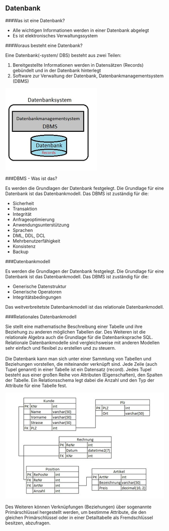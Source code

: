Datenbank
---------

###Was ist eine Datenbank?

* Alle wichtigen Informationen werden in einer Datenbank abgelegt
* Es ist elektronisches Verwaltungssystem

###Woraus besteht eine Datenbank?

Eine Datenbank(-system/ DBS) besteht aus zwei Teilen:

1. Bereitgestellte Informationen werden in Datensätzen (Records) gebündelt und in der Datenbank hinterlegt
2. Software zur Verwaltung der Datenbank, Datenbankmanagementsystem (DBMS)

![DBS](dbs.PNG)

###DBMS - Was ist das?

Es werden die Grundlagen der Datenbank festgelegt. Die Grundlage für eine Datenbank ist das Datenbankmodell. Das DBMS ist zuständig für die:

* Sicherheit
* Transaktion
* Integrität
* Anfrageoptimierung
* Anwendungsunterstützung
* Sprachen
* DML, DDL, DCL
* Mehrbenutzerfähigkeit
* Konsistenz
* Backup

###Datenbankmodell

Es werden die Grundlagen der Datenbank festgelegt. Die Grundlage für eine Datenbank ist das Datenbankmodell. Das DBMS ist zuständig für die:

* Generische Datenstruktur
* Generische Operatoren
* Integritätsbedingungen

Das weitverbreitetste Datenbankmodell ist das relationale Datenbankmodell.

###Relationales Datenbankmodell

Sie stellt eine mathematische Beschreibung einer Tabelle und ihre Beziehung zu anderen möglichen Tabellen dar. Des Weiteren ist die relationale Algebra auch die Grundlage für die Datenbanksprache SQL. Relationale Datenbankmodelle sind vergleichsweise mit anderen Modellen sehr einfach und flexibel zu erstellen und zu steuern. <br><br>
Die Datenbank kann man sich unter einer Sammlung von Tabellen und Beziehungen vorstellen, die miteinander verknüpft sind. Jede Zeile (auch Tupel genannt) in einer Tabelle ist ein Datensatz (record). Jedes Tupel besteht aus einer großen Reihe von Attributen (Eigenschaften), den Spalten der Tabelle. Ein Relationsschema legt dabei die Anzahl und den Typ der Attribute für eine Tabelle fest.

![relationale DB](relationaledb.PNG)

Des Weiteren können Verknüpfungen (Beziehungen) über sogenannte Primärschlüssel hergestellt werden, um bestimme Attribute, die den gleichen Primärschlüssel oder in einer Detailtabelle als Fremdschlüssel besitzen, abzufragen. 
